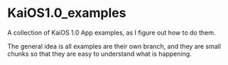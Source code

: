 # KaiOS1.0_examples
A collection of KaiOS 1.0 App examples, as I figure out how to do them.

The general idea is all examples are their own branch, and they are small chunks so that they are easy to understand what is happening.
